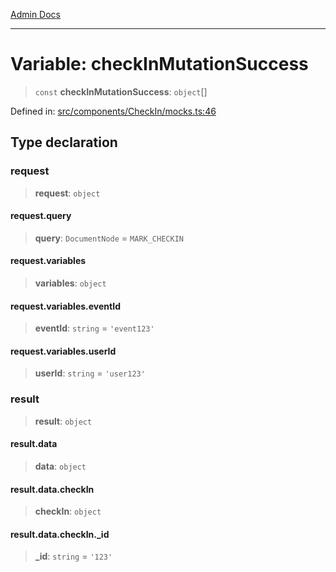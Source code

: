[Admin Docs](/)

***

# Variable: checkInMutationSuccess

> `const` **checkInMutationSuccess**: `object`[]

Defined in: [src/components/CheckIn/mocks.ts:46](https://github.com/gautam-divyanshu/talawa-admin/blob/7e5a95aa37ca1c5b95489b6b18ea8cf85fb3559b/src/components/CheckIn/mocks.ts#L46)

## Type declaration

### request

> **request**: `object`

#### request.query

> **query**: `DocumentNode` = `MARK_CHECKIN`

#### request.variables

> **variables**: `object`

#### request.variables.eventId

> **eventId**: `string` = `'event123'`

#### request.variables.userId

> **userId**: `string` = `'user123'`

### result

> **result**: `object`

#### result.data

> **data**: `object`

#### result.data.checkIn

> **checkIn**: `object`

#### result.data.checkIn.\_id

> **\_id**: `string` = `'123'`
